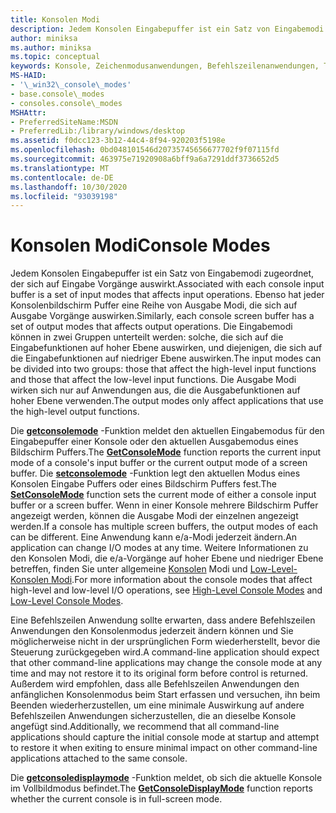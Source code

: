 ```yaml
---
title: Konsolen Modi
description: Jedem Konsolen Eingabepuffer ist ein Satz von Eingabemodi zugeordnet, der sich auf Eingabe Vorgänge auswirkt.
author: miniksa
ms.author: miniksa
ms.topic: conceptual
keywords: Konsole, Zeichenmodusanwendungen, Befehlszeilenanwendungen, Terminalanwendungen, Konsolen-API
MS-HAID:
- '\_win32\_console\_modes'
- base.console\_modes
- consoles.console\_modes
MSHAttr:
- PreferredSiteName:MSDN
- PreferredLib:/library/windows/desktop
ms.assetid: f0dcc123-3b12-44c4-8f94-920203f5198e
ms.openlocfilehash: 0bd048101546d20735745656677702f9f07115fd
ms.sourcegitcommit: 463975e71920908a6bff9a6a7291ddf3736652d5
ms.translationtype: MT
ms.contentlocale: de-DE
ms.lasthandoff: 10/30/2020
ms.locfileid: "93039198"
---
```

# <a name="console-modes"></a><span data-ttu-id="98c51-104">Konsolen Modi</span><span class="sxs-lookup"><span data-stu-id="98c51-104">Console Modes</span></span>

<span data-ttu-id="98c51-105">Jedem Konsolen Eingabepuffer ist ein Satz von Eingabemodi zugeordnet, der sich auf Eingabe Vorgänge auswirkt.</span><span class="sxs-lookup"><span data-stu-id="98c51-105">Associated with each console input buffer is a set of input modes that affects input operations.</span></span> <span data-ttu-id="98c51-106">Ebenso hat jeder Konsolenbildschirm Puffer eine Reihe von Ausgabe Modi, die sich auf Ausgabe Vorgänge auswirken.</span><span class="sxs-lookup"><span data-stu-id="98c51-106">Similarly, each console screen buffer has a set of output modes that affects output operations.</span></span> <span data-ttu-id="98c51-107">Die Eingabemodi können in zwei Gruppen unterteilt werden: solche, die sich auf die Eingabefunktionen auf hoher Ebene auswirken, und diejenigen, die sich auf die Eingabefunktionen auf niedriger Ebene auswirken.</span><span class="sxs-lookup"><span data-stu-id="98c51-107">The input modes can be divided into two groups: those that affect the high-level input functions and those that affect the low-level input functions.</span></span> <span data-ttu-id="98c51-108">Die Ausgabe Modi wirken sich nur auf Anwendungen aus, die die Ausgabefunktionen auf hoher Ebene verwenden.</span><span class="sxs-lookup"><span data-stu-id="98c51-108">The output modes only affect applications that use the high-level output functions.</span></span>

<span data-ttu-id="98c51-109">Die [**getconsolemode**](getconsolemode.md) -Funktion meldet den aktuellen Eingabemodus für den Eingabepuffer einer Konsole oder den aktuellen Ausgabemodus eines Bildschirm Puffers.</span><span class="sxs-lookup"><span data-stu-id="98c51-109">The [**GetConsoleMode**](getconsolemode.md) function reports the current input mode of a console's input buffer or the current output mode of a screen buffer.</span></span> <span data-ttu-id="98c51-110">Die [**setconsolemode**](setconsolemode.md) -Funktion legt den aktuellen Modus eines Konsolen Eingabe Puffers oder eines Bildschirm Puffers fest.</span><span class="sxs-lookup"><span data-stu-id="98c51-110">The [**SetConsoleMode**](setconsolemode.md) function sets the current mode of either a console input buffer or a screen buffer.</span></span> <span data-ttu-id="98c51-111">Wenn in einer Konsole mehrere Bildschirm Puffer angezeigt werden, können die Ausgabe Modi der einzelnen angezeigt werden.</span><span class="sxs-lookup"><span data-stu-id="98c51-111">If a console has multiple screen buffers, the output modes of each can be different.</span></span> <span data-ttu-id="98c51-112">Eine Anwendung kann e/a-Modi jederzeit ändern.</span><span class="sxs-lookup"><span data-stu-id="98c51-112">An application can change I/O modes at any time.</span></span> <span data-ttu-id="98c51-113">Weitere Informationen zu den Konsolen Modi, die e/a-Vorgänge auf hoher Ebene und niedriger Ebene betreffen, finden Sie unter allgemeine [Konsolen](high-level-console-modes.md) Modi und [Low-Level-Konsolen Modi](low-level-console-modes.md).</span><span class="sxs-lookup"><span data-stu-id="98c51-113">For more information about the console modes that affect high-level and low-level I/O operations, see [High-Level Console Modes](high-level-console-modes.md) and [Low-Level Console Modes](low-level-console-modes.md).</span></span>

<span data-ttu-id="98c51-114">Eine Befehlszeilen Anwendung sollte erwarten, dass andere Befehlszeilen Anwendungen den Konsolenmodus jederzeit ändern können und Sie möglicherweise nicht in der ursprünglichen Form wiederherstellt, bevor die Steuerung zurückgegeben wird.</span><span class="sxs-lookup"><span data-stu-id="98c51-114">A command-line application should expect that other command-line applications may change the console mode at any time and may not restore it to its original form before control is returned.</span></span> <span data-ttu-id="98c51-115">Außerdem wird empfohlen, dass alle Befehlszeilen Anwendungen den anfänglichen Konsolenmodus beim Start erfassen und versuchen, ihn beim Beenden wiederherzustellen, um eine minimale Auswirkung auf andere Befehlszeilen Anwendungen sicherzustellen, die an dieselbe Konsole angefügt sind.</span><span class="sxs-lookup"><span data-stu-id="98c51-115">Additionally, we recommend that all command-line applications should capture the initial console mode at startup and attempt to restore it when exiting to ensure minimal impact on other command-line applications attached to the same console.</span></span>

<span data-ttu-id="98c51-116">Die [**getconsoledisplaymode**](getconsoledisplaymode.md) -Funktion meldet, ob sich die aktuelle Konsole im Vollbildmodus befindet.</span><span class="sxs-lookup"><span data-stu-id="98c51-116">The [**GetConsoleDisplayMode**](getconsoledisplaymode.md) function reports whether the current console is in full-screen mode.</span></span>
